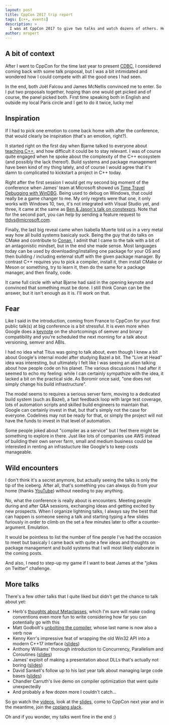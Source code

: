 ```yaml
---
layout: post
title: CppCon 2017 trip report
tags: [c++, events]
description: >
  I was at CppCon 2017 to give two talks and watch dozens of others. Here's what I learnt.
author: mropert
---
```


## A bit of context

After I went to CppCon for the time last year to present [CDBC](https://github.com/murex/cdbc/), I considered coming back with some
talk proposal, but I was a bit intimidated and wondered how I could compete with all the good ones I had seen.

In the end, both Joël Falcou and James McNellis convinced me to enter. So I put two proposals together, hoping than one would get picked
and of course, the panel picked both. First time speaking both in English and outside my local Paris circle and I get to do it twice,
lucky me!

## Inspiration

If I had to pick one emotion to come back home with after the conference, that would clearly be inspiration (that's an emotion, right?).

It started right on the first day when Bjarne talked to everyone about [teaching C++](https://www.youtube.com/watch?v=fX2W3nNjJIo),
and how difficult it could be to stay relevant.
I was of course quite engaged when he spoke about the complexity of the C++ ecosystem (and possibly the lack thereof).
Build systems and package management have been kind of my thing lately, and of course I would agree that it's damn to complicated
to kickstart a project in C++ today.

Right after the first session I would get my second big moment of the conference when James' team at Microsoft showed us
[Time Travel Debugging with WinDBG](https://www.youtube.com/watch?v=l1YJTg_A914). Being used to debug on Windows, that could really be a game changer to me.
My only regrets were that one, it only works with Windows 10, two, it's not integrated with Visual Studio yet, and three,
it came at the same as [Ben & Jason's talk on constexprs](https://www.youtube.com/watch?v=PJwd4JLYJJY).
Note that for the second part, you can help by sending a feature request to [ttdvs@microsoft.com](mailto:ttdvs@microsoft.com).

Finally, the last big reveal came when Isabella Muerte told us in a very metal way how all build systems basicaly suck.
Being the guy that do talks on CMake and contribute to [Conan](https://www.conan.io/), I admit that I came to the talk
with a bit of an antagonistic mindset, but in the end she made sense.
Most languages today can be used by downloading/installing one package for your OS and then
building / including external stuff with the given package manager. By contrast C++ requires you to pick a compiler, install it,
then install CMake or Meson or something, try to learn it, then do the same for a package manager, and then finally, code.

It came full circle with what Bjarne had said in the opening keynote and convinced that something must be done. I still think
Conan can be the answer, but it isn't enough as it is. I'll work on that.

## Fear

Like I said in the introduction, coming from France to CppCon for your first public talk(s) at big conference is a bit stressful.
It is even more when Google does a [keynote](https://www.youtube.com/watch?v=tISy7EJQPzI) on the shortcomings of 
semver and binary compatibility and you're scheduled the next morning for a talk about versioning, semver and ABIs.

I had no idea what Titus was going to talk about, even though I knew a bit about Google's internal model after studying Bazel a bit.
The "Live at Head" idea was interesting, but ultimately I felt like I was seeing an alien talking about how people code on his planet.
The various discussions I had after it seemed to echo my feeling: while I can certainly sympathize with the idea, it lacked a bit
on the practical side. As Boromir once said, "one does not simply change his build infrastructure".

The model seems to requires a serious server farm, moving to a dedicated build system (such as Bazel), a fast feedback loop
with large test coverage, lots of automation scripts and skilled build engineers to maintain that.
Google can certainly invest in that, but that's simply not the case for everyone. Codelines may not be ready for that,
or simply the project will not have the funds to invest in that level of automation.

Some people joked about "compiler as a service" but I feel there might be something to explore in there. Just like lots
of companies use AWS instead of building their own server farm, small and medium business could be interested in renting
an infrastucture like Google's to keep costs manageable.

## Wild encounters

I don't think it's a secret anymore, but actually seeing the talks is only the tip of the iceberg. After all, that's something
you can always do from your home (thanks [YouTube](https://www.youtube.com/user/CppCon/videos)) without needing to pay anything.

No, what the conference is really about is encounters. Meeting people during and after Q&A sessions, exchanging ideas and getting
excited by new prospects. When I organize lightning talks, I always say the best that can happen is someone seeing a talk and
starting typing a few slides furiously in order to climb on the set a few minutes later to offer a counter-argument. Emulation.

It would be pointless to list the number of fine people I've had the occasion to meet but basicaly I came back with quite a few ideas
and thoughts on package management and build systems that I will most likely elaborate in the coming posts.

And also, I need to step-up my game if I want to beat James at the "jokes on Twitter" challenge.

## More talks

There's a few other talks that I quite liked but didn't get the chance to talk about yet:
* Herb's [thoughts about Metaclasses](https://www.youtube.com/watch?v=4AfRAVcThyA), which I'm sure will make coding conventions
even more fun to write considering how far you can potentially go with this
* Matt Godbolt's [unbolting the compiler](https://www.youtube.com/watch?v=bSkpMdDe4g4), whose last name is now also a verb now
* Kenny Kerr's impressive feat of wrapping the old Win32 API into a modern C++17 interface
([slides](https://github.com/CppCon/CppCon2017/tree/master/Presentations/C%2B%2B%20WinRT%20and%20the%20future%20of%20C%2B%2B%20on%20Windows))
* Anthony Williams' thorough introduction to Concurrency, Parallelism and Coroutines
([slides](https://github.com/CppCon/CppCon2017/tree/master/Presentations/Concurrency%2C%20Parallelism%20and%20Coroutines))
* James' exploit of making a presentation about DLLs that's actually not boring
([slides](https://github.com/CppCon/CppCon2017/tree/master/Presentations/Everything%20You%20Ever%20Wanted%20to%20Know%20about%20DLLs))
* David Sankell's follow up to his last year talk about managing large code bases
([slides](https://github.com/CppCon/CppCon2017/tree/master/Presentations/So%2C%20You%20Inherited%20a%20Large%20Code%20Base))
* Chandler Carruth's live demo on compiler optimization that went quite unexpectedly
* And probably a few dozen more I couldn't catch...

So go watch the [videos](https://www.youtube.com/user/CppCon/videos), look at the [slides](https://github.com/CppCon/CppCon2017),
come to CppCon next year and in the meantime, join the [cpplang slack](https://cpplang.now.sh/).


Oh and if you wonder, my talks went fine in the end :)
